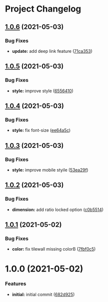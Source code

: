 # Project Changelog

## [1.0.6](https://github.com/ThornWalli/cuby-generator/compare/v1.0.5...v1.0.6) (2021-05-03)


### Bug Fixes

* **update:** add deep link feature ([71ca353](https://github.com/ThornWalli/cuby-generator/commit/71ca353c24980dcff5ec38b8a30aa324c40cd811))

## [1.0.5](https://github.com/ThornWalli/cuby-generator/compare/v1.0.4...v1.0.5) (2021-05-03)


### Bug Fixes

* **style:** improve style ([6556410](https://github.com/ThornWalli/cuby-generator/commit/65564101c625ceb5ca7098fe7bd3504ad2b838ee))

## [1.0.4](https://github.com/ThornWalli/cuby-generator/compare/v1.0.3...v1.0.4) (2021-05-03)


### Bug Fixes

* **style:** fix font-size ([ee64a5c](https://github.com/ThornWalli/cuby-generator/commit/ee64a5cf5fcf87c0bdd1518dcfb6e118328eac98))

## [1.0.3](https://github.com/ThornWalli/cuby-generator/compare/v1.0.2...v1.0.3) (2021-05-03)


### Bug Fixes

* **style:** improve mobile styile ([53ea29f](https://github.com/ThornWalli/cuby-generator/commit/53ea29fa8b498c1908dff53b19c3714171b827af))

## [1.0.2](https://github.com/ThornWalli/cuby-generator/compare/v1.0.1...v1.0.2) (2021-05-03)


### Bug Fixes

* **dimension:** add ratio locked option ([c0b5514](https://github.com/ThornWalli/cuby-generator/commit/c0b5514a3d90491ce5110977e8410d78fee26fdc))

## [1.0.1](https://github.com/ThornWalli/cuby-generator/compare/v1.0.0...v1.0.1) (2021-05-02)


### Bug Fixes

* **color:** fix tilewall missing colorB ([7fbf0c5](https://github.com/ThornWalli/cuby-generator/commit/7fbf0c5015e363d2c1bcb5b4834386deec155913))

# 1.0.0 (2021-05-02)


### Features

* **initial:** initial commit ([682d925](https://github.com/ThornWalli/cuby-generator/commit/682d925e74094545140d7078e778aa531129abb5))
